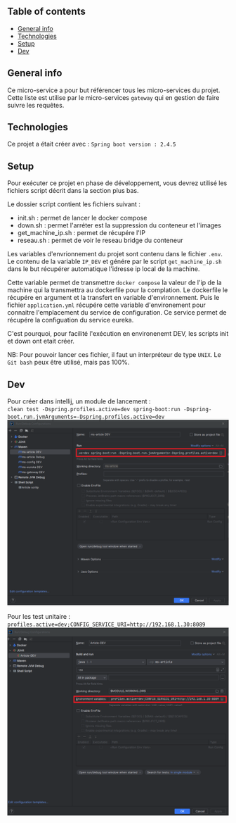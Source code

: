 ## Table of contents
* [General info](#general-info)
* [Technologies](#technologies)
* [Setup](#setup)
* [Dev](#Dev)

## General info

Ce micro-service a pour but référencer tous les micro-services du projet.
Cette liste est utilise par le micro-services `gateway` qui en gestion de faire suivre 
les requêtes.

## Technologies
Ce projet a était créer avec : `Spring boot version : 2.4.5`

## Setup 
Pour exécuter ce projet en phase de développement, vous devrez utilisé les fichiers 
script décrit dans la section plus bas.

Le dossier script contient les fichiers suivant :
* init.sh : permet de lancer le docker compose 
* down.sh : permet l'arréter est la suppression du conteneur et l'images 
* get_machine_ip.sh : permet de récupére l'IP 
* reseau.sh : permet de voir le reseau bridge du conteneur 


Les variables d'envrionnement du projet sont contenu dans le fichier `.env`. 
Le contenu de la variable `IP_DEV` et génére par le script `get_machine_ip.sh` dans le but récupérer
automatique l'idresse ip local de la machine. 

Cette variable permet de transmettre `docker compose` la valeur de l'ip de la machine
qui la transmettra au dockerfile pour la complation. Le dockerfile le récupére en argument 
et la transfert en variable d'environnement. Puis le fichier `application.yml` récupére cette variable 
d'environement pour connaitre l'emplacement du service de configuration.
Ce service permet de récupére la configuation du service eureka.

C'est pourquoi, pour facilité l'exécution en environenemt DEV, 
les scripts init et down ont etait créer. 

NB: Pour pouvoir lancer ces fichier, il faut un interpréteur de type `UNIX`.
Le `Git bash` peux être utilisé, mais pas 100%.

## Dev
Pour créer dans intellij, un module de lancement :  
`clean test -Dspring.profiles.active=dev spring-boot:run -Dspring-boot.run.jvmArguments=-Dspring.profiles.active=dev`
![image info](./READMEpicture/img_1.png)

Pour les test unitaire :
`profiles.active=dev;CONFIG_SERVICE_URI=http://192.168.1.30:8089`
![image info](./READMEpicture/img_2.png)